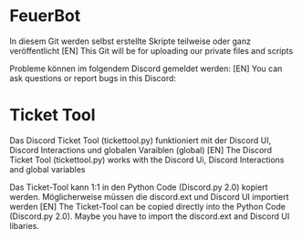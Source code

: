 # FeuerBot
In diesem Git werden selbst erstellte Skripte teilweise oder ganz veröffentlicht
[EN] This Git will be for uploading our private files and scripts

Probleme können im folgendem Discord gemeldet werden:
[EN] You can ask questions or report bugs in this Discord: 

# Ticket Tool
Das Discord Ticket Tool (tickettool.py) funktioniert mit der Discord UI, Discord Interactions und globalen Varaiblen (global)
[EN] The Discord Ticket Tool (tickettool.py) works with the Discord Ui, Discord Interactions and global variables

Das Ticket-Tool kann 1:1 in den Python Code (Discord.py 2.0) kopiert werden. Möglicherweise müssen die discord.ext und Discord UI importiert werden
[EN] The Ticket-Tool can be copied directly into the Python Code (Discord.py 2.0). Maybe you have to import the discord.ext and Discord UI libaries.

